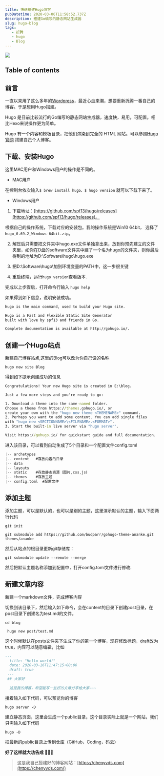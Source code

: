 ```yaml
---
title: 快速搭建Hugo博客 
pubDatetime: 2020-03-06T11:58:52.737Z
description: 搭建Go编写的静态网站生成器
slug: hugo-blog
tags: 
   - 折腾
   - hugo
   - Blog
---
```


![](@/assets/images/hugo-blog.png)

## Table of contents

## 前言

一直以来用了这么多年的[Wordpress](https://blog.chenplus.com/)，最近心血来潮，想要重新折腾一番自己的博客。于是想用Hugo搭建。

Hugo 是目前比较流行的Go编写的静态网站生成器，速度快，易用，可配置，相比Hexo来说操作更为简单。

Hugo 有一个内容和模板目录，把他们渲染到完全的 HTML 网站。可以参照[Hugo官网](https://gohugo.io/getting-started/quick-start/) 搭建自己个人博客。
<!--more-->
## 下载、安装Hugo
这里MAC用户和Windows用户的操作是不同的。
- MAC用户

在控制台依次输入`$ brew install hugo、$ hugo version` 就可以下载下来了。
- Windows用户

1. 下载地址：[https://github.com/spf13/hugo/releases](https://github.com/spf13/hugo/releases)。

根据自己的操作系统，下载对应的安装包。我的操作系统是Win10 64bit， 选择了`hugo_0.69.2_Windows-64bit.zip`。

2. 解压后只需要把文件夹中hugo.exe文件单独拿出来，放到你预先建立的文件夹里，如你在D盘的software文件夹中建了一个名为hugo的文件夹，则你最后得到的地址为D:\Software\hugo\hugo.exe

3. 把D:\Software\hugo\加到环境变量的PATH中，这一步很关键

4. 重启终端，运行`hugo version`查看版本.

完成以上步骤后，打开命令行输入 `hugo help`

如果得到如下信息，说明安装成功。
```html
hugo is the main command, used to build your Hugo site.

Hugo is a Fast and Flexible Static Site Generator
built with love by spf13 and friends in Go.

Complete documentation is available at http://gohugo.io/.

```
## 创建一个Hugo站点

新建自己博客站点,这里的Blog可以改为你自己设的名称

`hugo new site Blog`

得到如下提示创建成功的信息

```cmd
Congratulations! Your new Hugo site is created in E:\blog.

Just a few more steps and you're ready to go:

1. Download a theme into the same-named folder.
Choose a theme from https://themes.gohugo.io/, or
create your own with the "hugo new theme <THEMENAME>" command.
2. Perhaps you want to add some content. You can add single files
with "hugo new <SECTIONNAME>\<FILENAME>.<FORMAT>".
3. Start the built-in live server via "hugo server".

Visit https://gohugo.io/ for quickstart guide and full documentation.

```
进入该目录，可以看到自动生成了5个目录和一个配置文件config.toml

```go
|-- archetypes
|-- content   #存放内容的目录
|-- data      
|-- layouts   
|-- static    #存放静态资源（图片,css,js）
|-- themes    #存放主题
|-- config.toml  #配置文件
```
## 添加主题
添加主题，可以是默认的，也可以是别的主题，这里演示默认的主题，输入下面两行代码

`
git init
`

`
git submodule add https://github.com/budparr/gohugo-theme-ananke.git themes/ananke
`

然后从站点的根目录更新git存储库：

`
git submodule update --remote --merge
`

然后把默认主题名称添加到配置中，打开config.toml文件进行修改.

## 新建文章内容

新建一个markdown文件，完成博客内容

切换到该目录下，然后输入如下命令，会在content的目录下创建post目录，在post目录下创建名为test.md的文件。

`
cd blog 
`

` 
hugo new post/test.md
`

这个时候默认在posts文件夹下生成了你的第一个博客，现在修改标题，draft改为true，内容可以随意编辑，比如
``` Markdown
---
  title: "Hello world!"
  date: 2020-03-16T11:47:15+08:00
  draft: true
 ---
 ## 大家好
 
  这是我的博客，希望能写一些好的文章分享给大家~~~
```

接着输入如下代码，可以预览你的博客

`
hugo server -D
`

建立静态页面，这里会生成一个public目录，这个目录实际上就是一个网站，我们只需输入如下代码

`
hugo -D
`

把最新的public目录上传到仓库（GitHub，Coding，码云）

**好了这样就大功告成**    🎉🎉🎉

> 这是我自己搭建好的博客网站：[https://chenyyds.com](https://chenyyds.com/)
